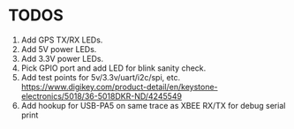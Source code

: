 # TODOS
1. Add GPS TX/RX LEDs.
2. Add 5V power LEDs.
3. Add 3.3V power LEDs.
4. Pick GPIO port and add LED for blink sanity check.
5. Add test points for 5v/3.3v/uart/i2c/spi, etc. https://www.digikey.com/product-detail/en/keystone-electronics/5018/36-5018DKR-ND/4245549
6. Add hookup for USB-PA5 on same trace as XBEE RX/TX for debug serial print 

